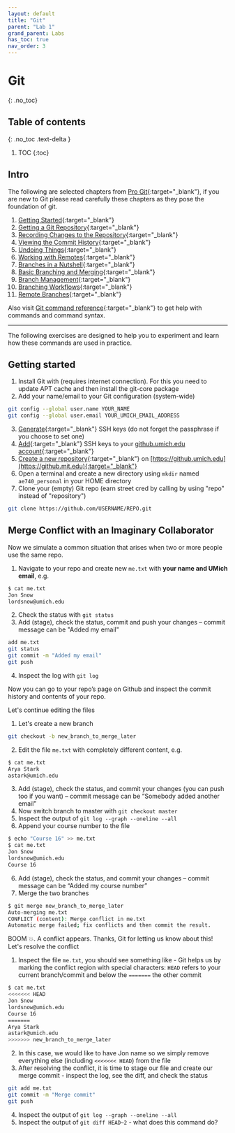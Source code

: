 ```yaml
---
layout: default
title: "Git"
parent: "Lab 1"
grand_parent: Labs
has_toc: true
nav_order: 3
---
```


# Git
{: .no_toc}

## Table of contents
{: .no_toc .text-delta }


1. TOC
{:toc}


## Intro


The following are selected chapters from [Pro Git](https://git-scm.com/book/en/v2){:target="_blank"}, if you are new to Git please read carefully these chapters as they pose the foundation of git.
1. [Getting Started](https://git-scm.com/book/en/v2/Getting-Started-Getting-Help){:target="_blank"}
2. [Getting a Git Repository](https://git-scm.com/book/en/v2/Git-Basics-Getting-a-Git-Repository){:target="_blank"}
3. [Recording Changes to the Repository](https://git-scm.com/book/en/v2/Git-Basics-Recording-Changes-to-the-Repository){:target="_blank"}
4. [Viewing the Commit History](https://git-scm.com/book/en/v2/Git-Basics-Viewing-the-Commit-History){:target="_blank"}
5. [Undoing Things](https://git-scm.com/book/en/v2/Git-Basics-Undoing-Things){:target="_blank"}
6. [Working with Remotes](https://git-scm.com/book/en/v2/Git-Basics-Working-with-Remotes){:target="_blank"}
7. [Branches in a Nutshell](https://git-scm.com/book/en/v2/Git-Branching-Branches-in-a-Nutshell){:target="_blank"}
8. [Basic Branching and Merging](https://git-scm.com/book/en/v2/Git-Branching-Basic-Branching-and-Merging){:target="_blank"}
9. [Branch Management](https://git-scm.com/book/en/v2/Git-Branching-Branch-Management){:target="_blank"}
10. [Branching Workflows](https://git-scm.com/book/en/v2/Git-Branching-Branching-Workflows){:target="_blank"}
11. [Remote Branches](https://git-scm.com/book/en/v2/Git-Branching-Remote-Branches){:target="_blank"}


Also visit [Git command reference](https://git-scm.com/docs){:target="_blank"} to get help with commands and command syntax.


---


The following exercises are designed to help you to experiment and learn how these commands are used in practice.


## Getting started


1. Install Git with (requires internet connection). For this you need to update APT cache and then install the git-core package
2. Add your name/email to your Git configuration (system-wide)


```bash
git config --global user.name YOUR_NAME
git config --global user.email YOUR_UMICH_EMAIL_ADDRESS
```


3. [Generate](https://help.github.com/enterprise/2.18/user/articles/generating-a-new-ssh-key-and-adding-it-to-the-ssh-agent){:target="_blank"} SSH keys (do not forget the passphrase if you choose to set one)
4. [Add](https://help.github.com/enterprise/2.18/user/articles/adding-a-new-ssh-key-to-your-github-account/){:target="_blank"} SSH keys to your [github.umich.edu account](https://github.umich.edu/settings/keys){:target="_blank"}
5. [Create a new repository](https://help.github.com/en/enterprise/2.18/user/articles/create-a-repo){:target="_blank"} on [https://github.umich.edu](https://github.mit.edu){:target="_blank"}
6. Open a terminal and create a new directory using `mkdir` named `ae740_personal` in your HOME directory
7. Clone your (empty) Git repo (earn street cred by calling by using "repo" instead of "repository")


```bash
git clone https://github.com/USERNAME/REPO.git
```


## Merge Conflict with an Imaginary Collaborator


Now we simulate a common situation that arises when two or more people use the same repo.


1. Navigate to your repo and create new `me.txt` with **your name and UMich email**, e.g.
```bash
$ cat me.txt
Jon Snow
lordsnow@umich.edu
```
2. Check the status with `git status`
3. Add (stage), check the status, commit and push your changes – commit message can be "Added my email"
```bash
add me.txt
git status
git commit -m "Added my email"
git push
```
4. Inspect the log  with `git log` 


Now you can go to your repo’s page on Github and inspect the commit history and contents of your repo.


Let's continue editing the files
1. Let's create a new branch
```bash
git checkout -b new_branch_to_merge_later
```
2. Edit the file `me.txt` with completely different content, e.g.
```bash
$ cat me.txt
Arya Stark
astark@umich.edu
```
3. Add (stage), check the status, and commit your changes (you can push too if you want) – commit message can be “Somebody added another email”
4. Now switch branch to master with `git checkout master`
5. Inspect the output of `git log --graph --oneline --all`
6. Append your course number to the file
```bash
$ echo "Course 16" >> me.txt
$ cat me.txt
Jon Snow
lordsnow@umich.edu
Course 16
```
6. Add (stage), check the status, and commit your changes – commit message can be “Added my course number”
7. Merge the two branches
```bash
$ git merge new_branch_to_merge_later
Auto-merging me.txt
CONFLICT (content): Merge conflict in me.txt
Automatic merge failed; fix conflicts and then commit the result.
```


BOOM 💥. A conflict appears. Thanks, Git for letting us know about this!
Let's resolve the conflict


1. Inspect the file `me.txt`, you should see something like - Git helps us by marking the conflict region with special characters: `HEAD` refers to your current branch/commit and below the `=======` the other commit
```bash
$ cat me.txt
<<<<<<< HEAD
Jon Snow
lordsnow@umich.edu
Course 16
=======
Arya Stark
astark@umich.edu
>>>>>>> new_branch_to_merge_later
```
2.  In this case, we would like to have Jon name so we simply remove everything else (including `<<<<<<< HEAD`) from the file
3.  After resolving the conflict, it is time to stage our file and create our merge commit - inspect the log, see the diff, and check the status
```bash
git add me.txt
git commit -m "Merge commit"
git push
```
4. Inspect the output of `git log --graph --oneline --all`
5. Inspect the output of `git diff HEAD~2` - what does this command do?
